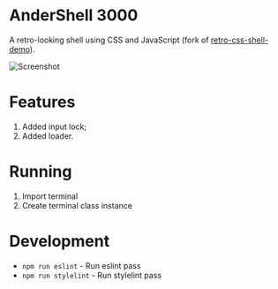 # AnderShell 3000

A retro-looking shell using CSS and JavaScript (fork of [retro-css-shell-demo](https://github.com/andersevenrud/retro-css-shell-demo)).

![Screenshot](https://raw.githubusercontent.com/andersevenrud/retro-css-shell-demo/master/screenshot.png)

# Features

1. Added input lock;
1. Added loader.

# Running

1. Import terminal
2. Create terminal class instance

# Development

* `npm run eslint` - Run eslint pass
* `npm run stylelint` - Run stylelint pass
